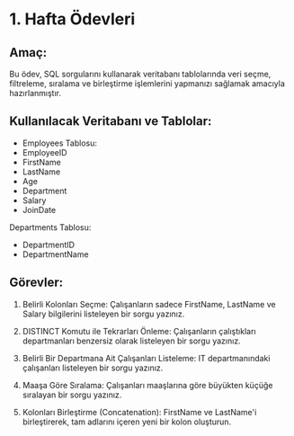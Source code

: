 # 1. Hafta Ödevleri

## Amaç:
Bu ödev, SQL sorgularını kullanarak veritabanı tablolarında veri seçme, filtreleme, sıralama ve birleştirme işlemlerini yapmanızı sağlamak amacıyla hazırlanmıştır.

## Kullanılacak Veritabanı ve Tablolar:

- Employees Tablosu:
- EmployeeID
- FirstName
- LastName
- Age
- Department
- Salary
- JoinDate

Departments Tablosu:
- DepartmentID
- DepartmentName

## Görevler:

1. Belirli Kolonları Seçme: Çalışanların sadece FirstName, LastName ve Salary bilgilerini listeleyen bir sorgu yazınız.

2. DISTINCT Komutu ile Tekrarları Önleme: Çalışanların çalıştıkları departmanları benzersiz olarak listeleyen bir sorgu yazınız.

3. Belirli Bir Departmana Ait Çalışanları Listeleme: IT departmanındaki çalışanları listeleyen bir sorgu yazınız.

4. Maaşa Göre Sıralama: Çalışanları maaşlarına göre büyükten küçüğe sıralayan bir sorgu yazınız.

5. Kolonları Birleştirme (Concatenation): FirstName ve LastName'i birleştirerek, tam adlarını içeren yeni bir kolon oluşturun.